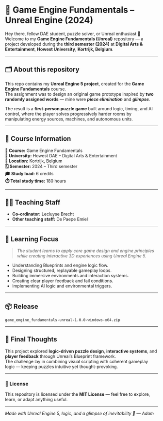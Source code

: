 # 🧩 Game Engine Fundamentals – Unreal Engine (2024)

Hey there, fellow DAE student, puzzle solver, or Unreal enthusiast 👋  
Welcome to my **Game Engine Fundamentals (Unreal)** repository — a project developed during the **third semester (2024)** at **Digital Arts & Entertainment**, **Howest University**, **Kortrijk, Belgium**.

---

## 🗂️ About this repository

This repo contains my **Unreal Engine 5 project**, created for the **Game Engine Fundamentals** course.  
The assignment was to design an original game prototype inspired by **two randomly assigned words** — mine were **_piece elimination_** and **_glimpse_**.  

The result is a **first-person puzzle game** built around logic, timing, and AI control, where the player solves progressively harder rooms by manipulating energy sources, machines, and autonomous units.

---

## 🧱 Course Information

**📘 Course:** Game Engine Fundamentals  
**🏫 University:** Howest DAE – Digital Arts & Entertainment  
**📍 Location:** Kortrijk, Belgium  
**🗓️ Semester:** 2024 – Third semester  
**🎓 Study load:** 6 credits  
**⏱️ Total study time:** 180 hours  

---

## 👨‍🏫 Teaching Staff

- **Co-ordinator:** Lecluyse Brecht  
- **Other teaching staff:** De Paepe Emiel  

---

## 🎯 Learning Focus

> *The student learns to apply core game design and engine principles while creating interactive 3D experiences using Unreal Engine 5.*

- Understanding Blueprints and engine logic flow.  
- Designing structured, replayable gameplay loops.  
- Building immersive environments and interaction systems.  
- Creating clear player feedback and fail conditions.  
- Implementing AI logic and environmental triggers.

---

## 📦 Release

`game_engine_fundamentals-unreal-1.0.0-windows-x64.zip`

---

## 🧠 Final Thoughts

This project explored **logic-driven puzzle design**, **interactive systems**, and **player feedback** through Unreal’s Blueprint framework.  
The challenge lay in combining visual scripting with coherent gameplay logic — keeping puzzles intuitive yet thought-provoking.

---

### 🪪 License
This repository is licensed under the **MIT License** — feel free to explore, learn, or adapt anything useful.

---

*Made with Unreal Engine 5, logic, and a glimpse of inevitability 🧠 — Adam*
